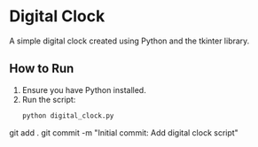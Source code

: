 # Digital Clock

A simple digital clock created using Python and the tkinter library.

## How to Run

1. Ensure you have Python installed.
2. Run the script:
   ```bash
   python digital_clock.py
git add .
git commit -m "Initial commit: Add digital clock script"


